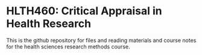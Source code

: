 # HLTH460: Critical Appraisal in Health Research
This is the github repository for files and reading materials and course notes for the health sciences research methods course. 
